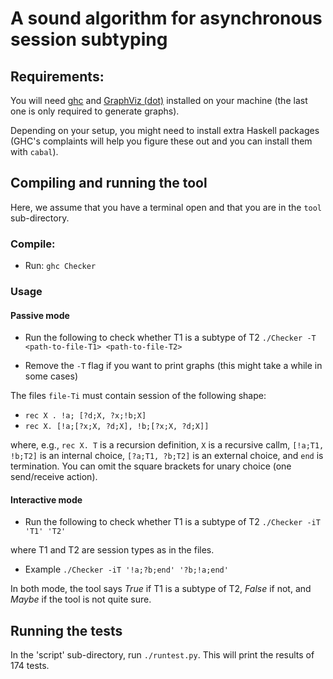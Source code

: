 # A sound algorithm for asynchronous session subtyping


## Requirements:

You will need [ghc](https://www.haskell.org/platform/) and [GraphViz (dot)](https://www.graphviz.org/) installed on your machine (the last one is only required to generate graphs).


Depending on your setup, you might need to install extra Haskell packages (GHC's complaints will help you figure these out and you can install them with `cabal`).


## Compiling and running the tool

Here, we assume that you have a terminal open and that you are in the `tool` sub-directory.

### Compile:

* Run: `ghc Checker`

### Usage

#### Passive mode

* Run the following to check whether T1 is a subtype of T2  `./Checker -T <path-to-file-T1> <path-to-file-T2>`

* Remove the `-T` flag if you want to print graphs (this might take a while in some cases)

The files `file-Ti` must contain session of the following shape:

- `rec X . !a; [?d;X, ?x;!b;X]`
- `rec X. [!a;[?x;X, ?d;X], !b;[?x;X, ?d;X]]`

where, e.g., `rec X. T` is a recursion definition, `X` is a recursive callm, `[!a;T1, !b;T2]` is an internal choice, `[?a;T1, ?b;T2]` is an external choice, and `end` is termination. You can omit the square brackets for unary choice (one send/receive action).

#### Interactive mode

* Run the following to check whether T1 is a subtype of T2  `./Checker -iT 'T1' 'T2'`

where T1 and T2 are session types as in the files.

* Example `./Checker -iT '!a;?b;end' '?b;!a;end'`


In both mode, the tool says *True* if T1 is a subtype of T2, *False* if not, and *Maybe* if the tool is not quite sure.

## Running the tests

In the 'script' sub-directory, run `./runtest.py`. This will print the results of 174 tests.


